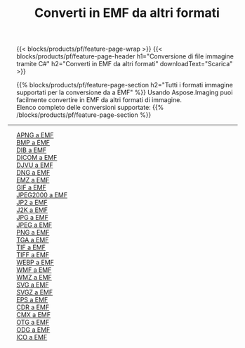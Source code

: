 ﻿---
title: Converti in EMF da altri formati 
weight: 3920
url: /it/net/conversion/to/emf 
lang: it
langdirlevel: 2
locales: zh-hans,ja,it,ru,de,es,fr,nl,id,lt,pl,pt,vi,tr,ko,zh-hant,ar,hi,th,sv,cs,uk,he
description: Usando Aspose.Imaging puoi facilmente convertire in EMF da altri formati
---

{{< blocks/products/pf/feature-page-wrap >}}
{{< blocks/products/pf/feature-page-header h1="Conversione di file immagine tramite C#" h2="Converti in EMF da altri formati" downloadText="Scarica" >}}


{{% blocks/products/pf/feature-page-section  h2="Tutti i formati immagine supportati per la conversione da a EMF" %}}
Usando Aspose.Imaging puoi facilmente convertire in EMF da altri formati di immagine.
<br/>
Elenco completo delle conversioni supportate:
{{% /blocks/products/pf/feature-page-section %}}
<div class="container-fluid productfamilypage bg-gray">
    <div class="convertypes bg-gray agp-content section">
        <div class="container">
		<hr style="margin-left:-20px;"/>
		<div class="row other-converters">
		    <div class='col-md-2 other-converter remove-lp remove-rp'><a href="/imaging/it/net/conversion/apng-to-emf" >APNG a EMF</a></div>
<div class='col-md-2 other-converter remove-lp remove-rp'><a href="/imaging/it/net/conversion/bmp-to-emf" >BMP a EMF</a></div>
<div class='col-md-2 other-converter remove-lp remove-rp'><a href="/imaging/it/net/conversion/dib-to-emf" >DIB a EMF</a></div>
<div class='col-md-2 other-converter remove-lp remove-rp'><a href="/imaging/it/net/conversion/dicom-to-emf" >DICOM a EMF</a></div>
<div class='col-md-2 other-converter remove-lp remove-rp'><a href="/imaging/it/net/conversion/djvu-to-emf" >DJVU a EMF</a></div>
<div class='col-md-2 other-converter remove-lp remove-rp'><a href="/imaging/it/net/conversion/dng-to-emf" >DNG a EMF</a></div>
<div class='col-md-2 other-converter remove-lp remove-rp'><a href="/imaging/it/net/conversion/emz-to-emf" >EMZ a EMF</a></div>
<div class='col-md-2 other-converter remove-lp remove-rp'><a href="/imaging/it/net/conversion/gif-to-emf" >GIF a EMF</a></div>
<div class='col-md-2 other-converter remove-lp remove-rp'><a href="/imaging/it/net/conversion/jpeg2000-to-emf" >JPEG2000 a EMF</a></div>
<div class='col-md-2 other-converter remove-lp remove-rp'><a href="/imaging/it/net/conversion/jp2-to-emf" >JP2 a EMF</a></div>
<div class='col-md-2 other-converter remove-lp remove-rp'><a href="/imaging/it/net/conversion/j2k-to-emf" >J2K a EMF</a></div>
<div class='col-md-2 other-converter remove-lp remove-rp'><a href="/imaging/it/net/conversion/jpg-to-emf" >JPG a EMF</a></div>
<div class='col-md-2 other-converter remove-lp remove-rp'><a href="/imaging/it/net/conversion/jpeg-to-emf" >JPEG a EMF</a></div>
<div class='col-md-2 other-converter remove-lp remove-rp'><a href="/imaging/it/net/conversion/png-to-emf" >PNG a EMF</a></div>
<div class='col-md-2 other-converter remove-lp remove-rp'><a href="/imaging/it/net/conversion/tga-to-emf" >TGA a EMF</a></div>
<div class='col-md-2 other-converter remove-lp remove-rp'><a href="/imaging/it/net/conversion/tif-to-emf" >TIF a EMF</a></div>
<div class='col-md-2 other-converter remove-lp remove-rp'><a href="/imaging/it/net/conversion/tiff-to-emf" >TIFF a EMF</a></div>
<div class='col-md-2 other-converter remove-lp remove-rp'><a href="/imaging/it/net/conversion/webp-to-emf" >WEBP a EMF</a></div>
<div class='col-md-2 other-converter remove-lp remove-rp'><a href="/imaging/it/net/conversion/wmf-to-emf" >WMF a EMF</a></div>
<div class='col-md-2 other-converter remove-lp remove-rp'><a href="/imaging/it/net/conversion/wmz-to-emf" >WMZ a EMF</a></div>
<div class='col-md-2 other-converter remove-lp remove-rp'><a href="/imaging/it/net/conversion/svg-to-emf" >SVG a EMF</a></div>
<div class='col-md-2 other-converter remove-lp remove-rp'><a href="/imaging/it/net/conversion/svgz-to-emf" >SVGZ a EMF</a></div>
<div class='col-md-2 other-converter remove-lp remove-rp'><a href="/imaging/it/net/conversion/eps-to-emf" >EPS a EMF</a></div>
<div class='col-md-2 other-converter remove-lp remove-rp'><a href="/imaging/it/net/conversion/cdr-to-emf" >CDR a EMF</a></div>
<div class='col-md-2 other-converter remove-lp remove-rp'><a href="/imaging/it/net/conversion/cmx-to-emf" >CMX a EMF</a></div>
<div class='col-md-2 other-converter remove-lp remove-rp'><a href="/imaging/it/net/conversion/otg-to-emf" >OTG a EMF</a></div>
<div class='col-md-2 other-converter remove-lp remove-rp'><a href="/imaging/it/net/conversion/odg-to-emf" >ODG a EMF</a></div>
<div class='col-md-2 other-converter remove-lp remove-rp'><a href="/imaging/it/net/conversion/ico-to-emf" >ICO a EMF</a></div>
                </div>
        </div>
    </div>
</div>
<br/>

